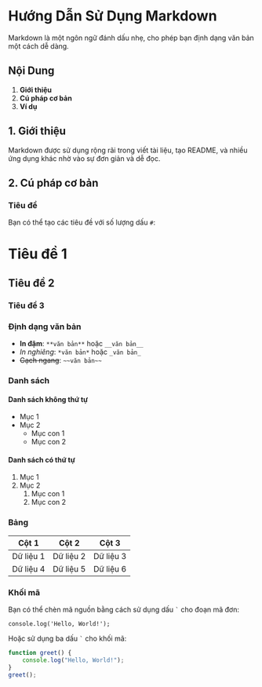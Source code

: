 # Hướng Dẫn Sử Dụng Markdown

Markdown là một ngôn ngữ đánh dấu nhẹ, cho phép bạn định dạng văn bản một cách dễ dàng.

## Nội Dung

1. **Giới thiệu**
2. **Cú pháp cơ bản**
3. **Ví dụ**

## 1. Giới thiệu

Markdown được sử dụng rộng rãi trong viết tài liệu, tạo README, và nhiều ứng dụng khác nhờ vào sự đơn giản và dễ đọc.

## 2. Cú pháp cơ bản

### Tiêu đề

Bạn có thể tạo các tiêu đề với số lượng dấu `#`:

# Tiêu đề 1
## Tiêu đề 2
### Tiêu đề 3

### Định dạng văn bản

- **In đậm**: `**văn bản**` hoặc `__văn bản__`
- *In nghiêng*: `*văn bản*` hoặc `_văn bản_`
- ~~Gạch ngang~~: `~~văn bản~~`

### Danh sách

#### Danh sách không thứ tự

- Mục 1
- Mục 2
  - Mục con 1
  - Mục con 2

#### Danh sách có thứ tự

1. Mục 1
2. Mục 2
   1. Mục con 1
   2. Mục con 2

### Bảng

| Cột 1   | Cột 2   | Cột 3   |
|---------|---------|---------|
| Dữ liệu 1 | Dữ liệu 2 | Dữ liệu 3 |
| Dữ liệu 4 | Dữ liệu 5 | Dữ liệu 6 |

### Khối mã

Bạn có thể chèn mã nguồn bằng cách sử dụng dấu `` ` `` cho đoạn mã đơn:

`console.log('Hello, World!');`

Hoặc sử dụng ba dấu `` ` `` cho khối mã:

```javascript
function greet() {
    console.log("Hello, World!");
}
greet();

